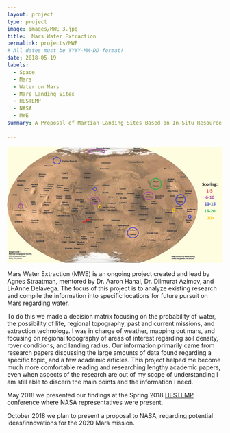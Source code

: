 ```yaml
---
layout: project
type: project
image: images/MWE 3.jpg
title:  Mars Water Extraction
permalink: projects/MWE
# All dates must be YYYY-MM-DD format!
date: 2018-05-19
labels:
  - Space
  - Mars
  - Water on Mars
  - Mars Landing Sites
  - HESTEMP
  - NASA
  - MWE 
summary: A Proposal of Martian Landing Sites Based on In-Situ Resource Utilization From Water Extraction

---
```


<img class="ui medium right floated rounded image" src="../images/MWE 1.0.png">

Mars Water Extraction (MWE) is an ongoing project created and lead by Agnes Straatman, mentored by Dr. Aaron Hanai, Dr. Dilmurat Azimov, and Li-Anne Delavega. The focus of this project is to analyze existing research and compile the information into specific locations for future pursuit on Mars regarding water.

To do this we made a decision matrix focusing on the probability of water, the possibility of life, regional topography, past and current missions, and extraction technology. I was in charge of weather, mapping out mars, and focusing on regional topography of areas of interest regarding soil density, rover conditions, and landing radius. Our information primarily came from research papers discussing the large amounts of data found regarding a specific topic, and a few academic articles. This project helped me become much more comfortable reading and researching lengthy academic papers, even when aspects of the research are out of my scope of understanding I am still able to discern the main points and the information I need.

May 2018 we presented our findings at the Spring 2018 [HESTEMP](http://manoa.hawaii.edu/hestemp/) conference where NASA representatives were present.

October 2018 we plan to present a proposal to NASA, regarding potential ideas/innovations for the 2020 Mars mission.





